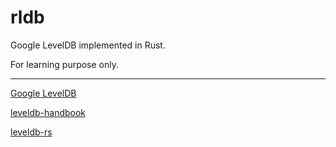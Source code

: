 # rldb
Google LevelDB implemented in Rust.

For learning purpose only.

---

[Google LevelDB](https://github.com/google/leveldb/tree/main/table)

[leveldb-handbook](https://leveldb-handbook.readthedocs.io/zh/latest/index.html)

[leveldb-rs](https://github.com/dermesser/leveldb-rs)
